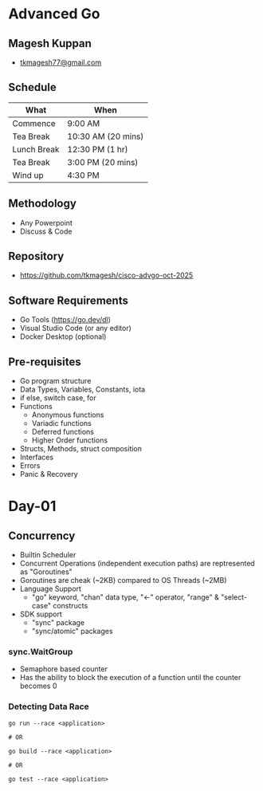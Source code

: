 # Advanced Go

## Magesh Kuppan
- tkmagesh77@gmail.com

## Schedule
| What | When |
| ----- | ----- |
| Commence | 9:00 AM |
| Tea Break | 10:30 AM (20 mins) |
| Lunch Break | 12:30 PM (1 hr) |
| Tea Break | 3:00 PM (20 mins) |
| Wind up | 4:30 PM |

## Methodology
- Any Powerpoint
- Discuss & Code

## Repository
- https://github.com/tkmagesh/cisco-advgo-oct-2025

## Software Requirements
- Go Tools (https://go.dev/dl)
- Visual Studio Code (or any editor)
- Docker Desktop (optional)

## Pre-requisites
- Go program structure
- Data Types, Variables, Constants, iota
- if else, switch case, for
- Functions
    - Anonymous functions
    - Variadic functions
    - Deferred functions
    - Higher Order functions
- Structs, Methods, struct composition
- Interfaces
- Errors
- Panic & Recovery

# Day-01
## Concurrency
- Builtin Scheduler
- Concurrent Operations (independent execution paths) are reptresented as "Goroutines"
- Goroutines are cheak (~2KB) compared to OS Threads (~2MB)
- Language Support
    - "go" keyword, "chan" data type, "<-" operator, "range" & "select-case" constructs
- SDK support
    - "sync" package
    - "sync/atomic" packages

### sync.WaitGroup
- Semaphore based counter
- Has the ability to block the execution of a function until the counter becomes 0

### Detecting Data Race
```shell
go run --race <application>

# OR

go build --race <application>

# OR

go test --race <application>
```




